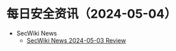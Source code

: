 # 每日安全资讯（2024-05-04）

- SecWiki News
  - [SecWiki News 2024-05-03 Review](http://www.sec-wiki.com/?2024-05-03)
